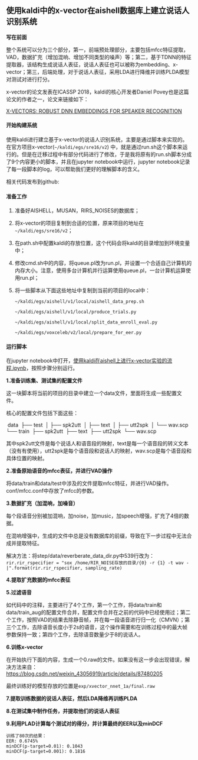 ## 使用kaldi中的x-vector在aishell数据库上建立说话人识别系统

**写在前面**

整个系统可以分为三个部分，第一，前端预处理部分，主要包括mfcc特征提取，VAD，数据扩充（增加混响、增加不同类型的噪声）等；第二，基于TDNN的特征提取器，该结构生成说话人表征，说话人表征也可以被称为embedding、x-vector；第三，后端处理，对于说话人表征，采用LDA进行降维并训练PLDA模型对测试对进行打分。

x-vector的论文发表在ICASSP 2018，kaldi的核心开发者Daniel Povey也是这篇论文的作者之一，论文来链接如下：

[X-VECTORS: ROBUST DNN EMBEDDINGS FOR SPEAKER RECOGNITION](https://ieeexplore.ieee.org/document/8461375)



#### 开始构建系统

使用kaldi进行建立基于x-vector的说话人识别系统，主要是通过脚本来实现的。在官方项目x-vector(`~/kaldi/egs/sre16/v2`) 中，就是通过run.sh这个脚本来运行的。但是在迁移过程中有部分代码进行了修改，于是我将原有的run.sh脚本分成了9个内容更小的脚本，并且在jupyter notebook中运行，jupyter notebook记录了每一段脚本的log，可以帮助我们更好的理解脚本的含义。

相关代码发布到github:



#### 准备工作

1. 准备好AISHELL，MUSAN，RIRS_NOISES的数据库；

2. 将x-vector的项目复制到合适的位置，原来项目的地址在`~/kaldi/egs/sre16/v2`；

3. 在path.sh中配置kaldi的存放位置，这个代码会将kaldi的目录增加到环境变量中；

4. 修改cmd.sh中的内容，将queue.pl改为run.pl，并设置一个合适自己计算机的内存大小。注意，使用多台计算机并行运算使用queue.pl，一台计算机运算使用run.pl；

5. 将一些脚本从下面这些地址中复制到当前的项目的local中：

   `~/kaldi/egs/aishell/v1/local/aishell_data_prep.sh`     

   `~/kaldi/egs/aishell/v1/local/produce_trials.py`  

   `~/kaldi/egs/aishell/v1/local/split_data_enroll_eval.py`  

   `~/kaldi/egs/voxceleb/v2/local/prepare_for_eer.py`  

#### 运行脚本

在jupyter notebook中打开，[使用kaldi在aishell上进行x-vector实验的流程.ipynb](http://localhost:8888/notebooks/repositorys/kaldi_x-vector_aishell/使用kaldi在aishell上进行x-vector实验的流程.ipynb)，按照步骤分别运行。

**1.准备训练集、测试集的配置文件**

这一块脚本将当前的项目的目录中建立一个data文件，里面将生成一些配置文件。

核心的配置文件包括下面这些：

​	    data
​		├── test
​		│   ├── spk2utt
​		│   ├── text
​		│   ├── utt2spk
​		│   └── wav.scp
​		└── train
​    		├── spk2utt
​    		├── text
​    		├── utt2spk
​    		└── wav.scp

其中spk2utt文件是每个说话人和语音段的映射，text是每一个语音段的转义文本（没有有使用），utt2spk是每个语音段和说话人的映射，wav.scp是每个语音段和具体位置的映射。

**2.准备原始语音的mfcc表征，并进行VAD操作**

将data/train和data/test中涉及的文件提取mfcc特征，并进行VAD操作。conf/mfcc.conf中存放了mfcc的参数。

**3.数据扩充（加混响，加噪音）**

每个段语音分别被加混响，加noise，加music，加speech增强，扩充了4倍的数据。

在混响增强中，生成的文件中总是没有数据库的前缀，导致在下一步过程中无法合成并提取特征。

解决方法：将step/data/reverberate_data_dir.py中539行改为：`rir.rir_rspecifier = "sox /home/RIR_NOISE存放的目录/{0} -r {1} -t wav - |".format(rir.rir_rspecifier, sampling_rate)`

**4.提取扩充数据的mfcc表征**

**5.过滤语音**

如代码中的注释，主要进行了4个工作，第一个工作，将data/train和data/train_aug的配置文件合并，配置文件合并在之前的代码中已经使用过；第二个工作，按照VAD的结果去除静音帧，并在每一段语音进行归一化（CMVN）；第三个工作，去除语音长度小于2s的语音，这个操作需要和在训练过程中的最大帧参数保持一致；第四个工作，去除语音数量少于8的说话人。

**6.训练x-vector**

在开始执行下面的内容，生成一个0.raw的文件。如果没有这一步会出现错误，解决方法来自：https://blog.csdn.net/weixin_43056919/article/details/87480205

最终训练好的模型存放的位置是`exp/xvector_nnet_1a/final.raw`

**7.提取训练数据的说话人表征，然后LDA降维再训练PLDA**

**8.在测试集中制作任务，并提取他们的说话人表征**

**9.利用PLAD计算每个测试对的得分，并计算最终的EER以及minDCF**

```
训练了80次的结果：
EER: 0.6745%
minDCF(p-target=0.01): 0.1043
minDCF(p-target=0.001): 0.1816
```